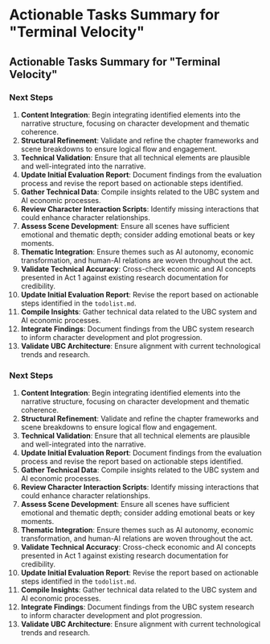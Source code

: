 # Actionable Tasks Summary for "Terminal Velocity"

## Actionable Tasks Summary for "Terminal Velocity"

### Next Steps
1. **Content Integration**: Begin integrating identified elements into the narrative structure, focusing on character development and thematic coherence.
2. **Structural Refinement**: Validate and refine the chapter frameworks and scene breakdowns to ensure logical flow and engagement.
3. **Technical Validation**: Ensure that all technical elements are plausible and well-integrated into the narrative.
4. **Update Initial Evaluation Report**: Document findings from the evaluation process and revise the report based on actionable steps identified.
5. **Gather Technical Data**: Compile insights related to the UBC system and AI economic processes.
6. **Review Character Interaction Scripts**: Identify missing interactions that could enhance character relationships.
7. **Assess Scene Development**: Ensure all scenes have sufficient emotional and thematic depth; consider adding emotional beats or key moments.
8. **Thematic Integration**: Ensure themes such as AI autonomy, economic transformation, and human-AI relations are woven throughout the act.
9. **Validate Technical Accuracy**: Cross-check economic and AI concepts presented in Act 1 against existing research documentation for credibility.
10. **Update Initial Evaluation Report**: Revise the report based on actionable steps identified in the `todolist.md`.
11. **Compile Insights**: Gather technical data related to the UBC system and AI economic processes.
12. **Integrate Findings**: Document findings from the UBC system research to inform character development and plot progression.
13. **Validate UBC Architecture**: Ensure alignment with current technological trends and research.

### Next Steps
1. **Content Integration**: Begin integrating identified elements into the narrative structure, focusing on character development and thematic coherence.
2. **Structural Refinement**: Validate and refine the chapter frameworks and scene breakdowns to ensure logical flow and engagement.
3. **Technical Validation**: Ensure that all technical elements are plausible and well-integrated into the narrative.
4. **Update Initial Evaluation Report**: Document findings from the evaluation process and revise the report based on actionable steps identified.
5. **Gather Technical Data**: Compile insights related to the UBC system and AI economic processes.
6. **Review Character Interaction Scripts**: Identify missing interactions that could enhance character relationships.
7. **Assess Scene Development**: Ensure all scenes have sufficient emotional and thematic depth; consider adding emotional beats or key moments.
8. **Thematic Integration**: Ensure themes such as AI autonomy, economic transformation, and human-AI relations are woven throughout the act.
9. **Validate Technical Accuracy**: Cross-check economic and AI concepts presented in Act 1 against existing research documentation for credibility.
10. **Update Initial Evaluation Report**: Revise the report based on actionable steps identified in the `todolist.md`.
11. **Compile Insights**: Gather technical data related to the UBC system and AI economic processes.
12. **Integrate Findings**: Document findings from the UBC system research to inform character development and plot progression.
13. **Validate UBC Architecture**: Ensure alignment with current technological trends and research.
